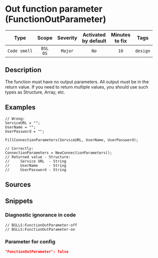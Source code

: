 # Out function parameter (FunctionOutParameter)

 |     Type     |        Scope        | Severity | Activated<br>by default | Minutes<br>to fix |   Tags   |
 |:------------:|:-------------------:|:--------:|:-----------------------------:|:-----------------------:|:--------:|
 | `Code smell` | `BSL`<br>`OS` | `Major`  |             `No`              |          `10`           | `design` | 

<!-- Блоки выше заполняются автоматически, не трогать -->
## Description
<!-- Описание диагностики заполняется вручную. Необходимо понятным языком описать смысл и схему работу -->

The function must have no output parameters. All output must be in the return value. If you need to return multiple values, you should use such types as Structure, Array, etc.

## Examples
<!-- В данном разделе приводятся примеры, на которые диагностика срабатывает, а также можно привести пример, как можно исправить ситуацию -->

```bsl
// Wrong:
ServiceURL = "";
UserName = "";
UserPassword = "";

FillConnectionParameters(ServiceURL, UserName, UserPassword);

// Correctly:
ConnectionParameters = NewConnectionParameters();
// Returned value - Structure:
//     Service URL  - String
//     UserName     - String
//     UserPassword - String
```

## Sources
<!-- Необходимо указывать ссылки на все источники, из которых почерпнута информация для создания диагностики -->
<!-- Примеры источников

* Источник: [Стандарт: Тексты модулей](https://its.1c.ru/db/v8std#content:456:hdoc)
* Полезная информация: [Отказ от использования модальных окон](https://its.1c.ru/db/metod8dev#content:5272:hdoc)
* Источник: [Cognitive complexity, ver. 1.4](https://www.sonarsource.com/docs/CognitiveComplexity.pdf) -->

## Snippets

<!-- Блоки ниже заполняются автоматически, не трогать -->
### Diagnostic ignorance in code

```bsl
// BSLLS:FunctionOutParameter-off
// BSLLS:FunctionOutParameter-on
```

### Parameter for config

```json
"FunctionOutParameter": false
```
